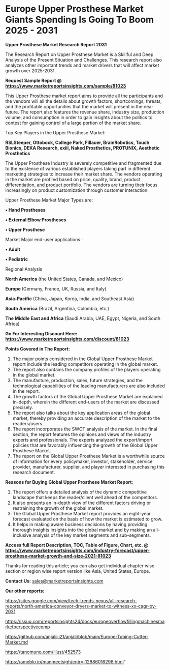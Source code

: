 # Europe Upper Prosthese Market Giants Spending Is Going To Boom 2025 - 2031

<strong>Upper Prosthese Market Research Report 2031</strong>

The Research Report on Upper Prosthese Market is a Skillful and Deep Analysis of the Present Situation and Challenges. This research report also analyzes other important trends and market drivers that will affect market growth over 2025-2031.

<strong>Request Sample Report @ <a href=https://www.marketreportsinsights.com/sample/81023>https://www.marketreportsinsights.com/sample/81023</a></strong>

This Upper Prosthese market report aims to provide all the participants and the vendors will all the details about growth factors, shortcomings, threats, and the profitable opportunities that the market will present in the near future. The report also features the revenue share, industry size, production volume, and consumption in order to gain insights about the politics to contest for gaining control of a large portion of the market share.

Top Key Players in the Upper Prosthese Market:

<strong>RSLSteeper, Ottobock, College Park, Fillauer, BrainRobotics, Touch Bionics, DEKA Research, exiii, Naked Prosthetics, PROTUNIX, Aesthetic Prosthetics</strong>

The Upper Prosthese Industry is severely competitive and fragmented due to the existence of various established players taking part in different marketing strategies to increase their market share. The vendors operating in the market are profiled based on price, quality, brand, product differentiation, and product portfolio. The vendors are turning their focus increasingly on product customization through customer interaction.

Upper Prosthese Market Major Types are:

<strong>• Hand Prostheses

• External Elbow Prostheses

• Upper Prosthese</strong>

Market Major end-user applications :

<strong>• Adult

• Pediatric</strong>

Regional Analysis

</u><strong><b>North America</b></strong> (the United States, Canada, and Mexico)

<strong><b>Europe </b></strong>(Germany, France, UK, Russia, and Italy)

<strong><b>Asia-Pacific</b></strong> (China, Japan, Korea, India, and Southeast Asia)

<strong><b>South America</b></strong> (Brazil, Argentina, Colombia, etc.)

<strong><b>The Middle East and Africa</b></strong> (Saudi Arabia, UAE, Egypt, Nigeria, and South Africa)

<strong>Go For Interesting Discount Here: <a href=https://www.marketreportsinsights.com/discount/81023>https://www.marketreportsinsights.com/discount/81023</a></strong>

<strong>Points Covered in The Report:</strong>
<ol>
  <li>The major points considered in the Global Upper Prosthese Market report include the leading competitors operating in the global market.</li>
  <li>The report also contains the company profiles of the players operating in the global market.</li>
  <li>The manufacture, production, sales, future strategies, and the technological capabilities of the leading manufacturers are also included in the report.</li>
  <li>The growth factors of the Global Upper Prosthese Market are explained in-depth, wherein the different end-users of the market are discussed precisely.</li>
  <li>The report also talks about the key application areas of the global market, thereby providing an accurate description of the market to the readers/users.</li>
  <li>The report incorporates the SWOT analysis of the market. In the final section, the report features the opinions and views of the industry experts and professionals. The experts analyzed the export/import policies that are favorably influencing the growth of the Global Upper Prosthese Market.</li>
  <li>The report on the Global Upper Prosthese Market is a worthwhile source of information for every policymaker, investor, stakeholder, service provider, manufacturer, supplier, and player interested in purchasing this research document.</li>
</ol>
<strong>Reasons for Buying Global Upper Prosthese Market Report:</strong>

<ol>
  <li>The report offers a detailed analysis of the dynamic competitive landscape that keeps the reader/client well ahead of the competitors.</li>
  <li>It also presents an in-depth view of the different factors driving or restraining the growth of the global market.</li>
  <li>The Global Upper Prosthese Market report provides an eight-year forecast evaluated on the basis of how the market is estimated to grow.</li>
  <li>It helps in making aware business decisions by having providing thorough insights insights into the global market and by making an all-inclusive analysis of the key market segments and sub-segments.</li>
</ol>
<strong>Access full Report Description, TOC, Table of Figure, Chart, etc. @ <a href=https://www.marketreportsinsights.com/industry-forecast/upper-prosthese-market-growth-and-size-2021-81023>https://www.marketreportsinsights.com/industry-forecast/upper-prosthese-market-growth-and-size-2021-81023</a></strong>


Thanks for reading this article; you can also get individual chapter wise section or region wise report version like Asia, United States, Europe.

<strong>Contact Us:</strong>
sales@marketreportsinsights.com

<strong>Our other reports:</strong>

<a href=https://sites.google.com/view/tech-trends-nexus/all-research-reports/north-america-conveyor-dryers-market-to-witness-xx-cagr-by-2031>https://sites.google.com/view/tech-trends-nexus/all-research-reports/north-america-conveyor-dryers-market-to-witness-xx-cagr-by-2031</a>

<a href=https://issuu.com/reportsinsights24/docs/europeoverflowfillingmachinesmarketperspectivecomp>https://issuu.com/reportsinsights24/docs/europeoverflowfillingmachinesmarketperspectivecomp</a>

<a href=https://github.com/anjaliiii21/anjali/blob/main/Europe-Tubing-Cutter-Market.md>https://github.com/anjaliiii21/anjali/blob/main/Europe-Tubing-Cutter-Market.md</a>

<a href=https://tanomuno.com/illust/452573>https://tanomuno.com/illust/452573</a>

<a href=https://ameblo.jp/manmeetsigh/entry-12886016298.html>https://ameblo.jp/manmeetsigh/entry-12886016298.html</a>"
